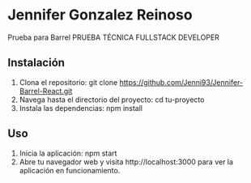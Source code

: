 # Jennifer Gonzalez Reinoso

Prueba para Barrel PRUEBA TÉCNICA FULLSTACK DEVELOPER

## Instalación

1. Clona el repositorio: git clone https://github.com/Jenni93/Jennifer-Barrel-React.git
2. Navega hasta el directorio del proyecto: cd tu-proyecto
3. Instala las dependencias: npm install

## Uso

1. Inicia la aplicación: npm start
2. Abre tu navegador web y visita http://localhost:3000 para ver la aplicación en funcionamiento.
